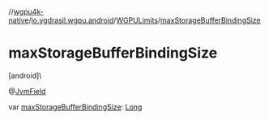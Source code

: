 //[wgpu4k-native](../../../index.md)/[io.ygdrasil.wgpu.android](../index.md)/[WGPULimits](index.md)/[maxStorageBufferBindingSize](max-storage-buffer-binding-size.md)

# maxStorageBufferBindingSize

[android]\

@[JvmField](https://kotlinlang.org/api/core/kotlin-stdlib/kotlin.jvm/-jvm-field/index.html)

var [maxStorageBufferBindingSize](max-storage-buffer-binding-size.md): [Long](https://kotlinlang.org/api/core/kotlin-stdlib/kotlin/-long/index.html)